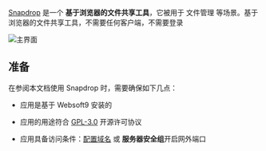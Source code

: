 [Snapdrop](https://snapdrop.net/) 是一个 **基于浏览器的文件共享工具**，它被用于 文件管理  等场景。基于浏览器的文件共享工具，不需要任何客户端，不需要登录


![主界面](https://libs.websoft9.com/Websoft9/DocsPicture/zh/snapdrop/snapdrop-gui-websoft9.png)


## 准备

在参阅本文档使用 Snapdrop 时，需要确保如下几点：

- 应用是基于 Websoft9 安装的

- 应用的用途符合 [GPL-3.0](https://opensource.org/licenses/GPL-3.0) 开源许可协议

- 应用具备访问条件：[配置域名](./guide/appsetdomain) 或 **服务器安全组**开启网外端口
